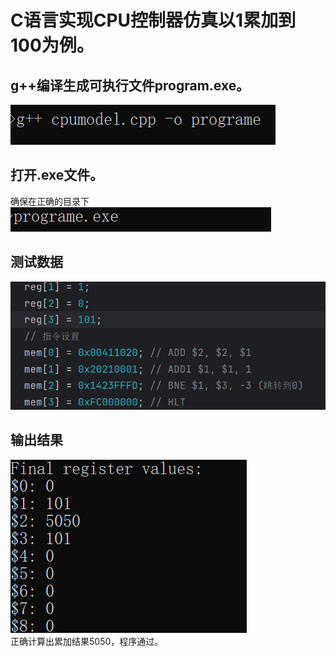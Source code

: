 # C语言实现CPU控制器仿真以1累加到100为例。

## g++编译生成可执行文件program.exe。

![Alt text](img/image-1.png)</br>

## 打开.exe文件。
确保在正确的目录下</br>
![Alt text](img/image-3.png)


## 测试数据
![img_12.png](img/img_12.png)</br>

## 输出结果
![Alt text](img/image.png)</br>
正确计算出累加结果5050，程序通过。